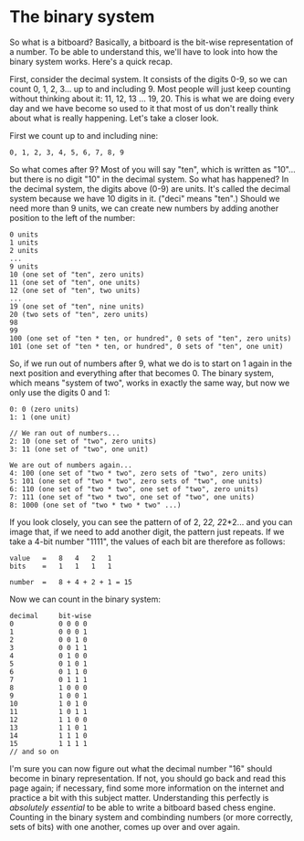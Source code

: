 # The binary system

So what is a bitboard? Basically, a bitboard is the bit-wise representation
of a number. To be able to understand this, we'll have to look into how
the binary system works. Here's a quick recap.

First, consider the decimal system. It consists of the digits 0-9, so we
can count 0, 1, 2, 3... up to and including 9. Most people will just keep
counting without thinking about it: 11, 12, 13 ... 19, 20. This is what we
are doing every day and we have become so used to it that most of us don't
really think about what is really happening. Let's take a closer look.

First we count up to and including nine:
```rust,ignore
0, 1, 2, 3, 4, 5, 6, 7, 8, 9
```

So what comes after 9? Most of you will say "ten", which is written as
"10"... but there is no digit "10" in the decimal system. So what has
happened? In the decimal system, the digits above (0-9) are units. It's
called the decimal system because we have 10 digits in it. ("deci" means
"ten".) Should we need more than 9 units, we can create new numbers by
adding another position to the left of the number:

```rust,ignore
0 units
1 units
2 units
...
9 units
10 (one set of "ten", zero units)
11 (one set of "ten", one units)
12 (one set of "ten", two units)
...
19 (one set of "ten", nine units)
20 (two sets of "ten", zero units)
98
99
100 (one set of "ten * ten, or hundred", 0 sets of "ten", zero units)
101 (one set of "ten * ten, or hundred", 0 sets of "ten", one unit)
```

So, if we run out of numbers after 9, what we do is to start on 1 again in
the next position and everything after that becomes 0. The binary system,
which means "system of two", works in exactly the same way, but now we only
use the digits 0 and 1:

```rust,ignore
0: 0 (zero units)
1: 1 (one unit)

// We ran out of numbers...
2: 10 (one set of "two", zero units)
3: 11 (one set of "two", one unit)

We are out of numbers again...
4: 100 (one set of "two * two", zero sets of "two", zero units)
5: 101 (one set of "two * two", zero sets of "two", one units)
6: 110 (one set of "two * two", one set of "two", zero units)
7: 111 (one set of "two * two", one set of "two", one units)
8: 1000 (one set of "two * two * two" ...)
```

If you look closely, you can see the pattern of of 2, 2*2, 2*2*2... and you
can image that, if we need to add another digit, the pattern just repeats.
If we take a 4-bit number "1111", the values of each bit are therefore as
follows:

```rust,ignore
value   =   8   4   2   1
bits    =   1   1   1   1

number  =   8 + 4 + 2 + 1 = 15
```

Now we can count in the binary system:

```rust,ignore
decimal     bit-wise
0           0 0 0 0
1           0 0 0 1
2           0 0 1 0
3           0 0 1 1
4           0 1 0 0
5           0 1 0 1
6           0 1 1 0
7           0 1 1 1
8           1 0 0 0
9           1 0 0 1
10          1 0 1 0
11          1 0 1 1
12          1 1 0 0
13          1 1 0 1
14          1 1 1 0
15          1 1 1 1
// and so on
```

I'm sure you can now figure out what the decimal number "16" should become
in binary representation. If not, you should go back and read this page
again; if necessary, find some more information on the internet and
practice a bit with this subject matter. Understanding this perfectly is
*absolutely essential* to be able to write a bitboard based chess engine.
Counting in the binary system and combinding numbers (or more correctly,
sets of bits) with one another, comes up over and over again.